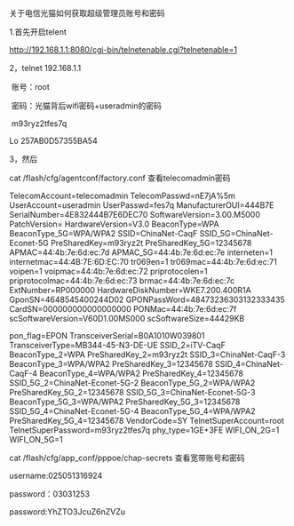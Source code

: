 关于电信光猫如何获取超级管理员账号和密码



1.首先开启telent

http://192.168.1.1:8080/cgi-bin/telnetenable.cgi?telnetenable=1

2，telnet 192.168.1.1

​		账号：root

​		密码：光猫背后wifi密码+useradmin的密码

​					m93ryz2tfes7q





 Lo  257AB0D57355BA54











3，然后

cat /flash/cfg/agentconf/factory.conf 查看telecomadmin密码

TelecomAccount=telecomadmin
TelecomPasswd=nE7jA%5m
UserAccount=useradmin
UserPasswd=fes7q
ManufacturerOUI=444B7E
SerialNumber=4E832444B7E6DEC70
SoftwareVersion=3.00.M5000
PatchVersion=
HardwareVersion=V3.0
BeaconType=WPA
BeaconType_5G=WPA/WPA2
SSID=ChinaNet-CaqF
SSID_5G=ChinaNet-Econet-5G
PreSharedKey=m93ryz2t
PreSharedKey_5G=12345678
APMAC=44:4b:7e:6d:ec:7d
APMAC_5G=44:4b:7e:6d:ec:7e
interneten=1
internetmac=44:4B:7E:6D:EC:70
tr069en=1
tr069mac=44:4b:7e:6d:ec:71
voipen=1
voipmac=44:4b:7e:6d:ec:72
priprotocolen=1
priprotocolmac=44:4b:7e:6d:ec:73
brmac=44:4b:7e:6d:ec:7c
ExtNumber=RP000000
HardwareDiskNumber=WKE7.200.400R1A
GponSN=4648545400244D02
GPONPassWord=48473236303132333435
CardSN=000000000000000000
PONMac=44:4b:7e:6d:ec:7f
scSoftwareVersion=V60D1.00MS000
scSoftwareSize=44429KB

pon_flag=EPON
TransceiverSerial=B0A1010W039801
TransceiverType=MB344-45-N3-DE-UE
SSID_2=iTV-CaqF
BeaconType_2=WPA
PreSharedKey_2=m93ryz2t
SSID_3=ChinaNet-CaqF-3
BeaconType_3=WPA/WPA2
PreSharedKey_3=12345678
SSID_4=ChinaNet-CaqF-4
BeaconType_4=WPA/WPA2
PreSharedKey_4=12345678
SSID_5G_2=ChinaNet-Econet-5G-2
BeaconType_5G_2=WPA/WPA2
PreSharedKey_5G_2=12345678
SSID_5G_3=ChinaNet-Econet-5G-3
BeaconType_5G_3=WPA/WPA2
PreSharedKey_5G_3=12345678
SSID_5G_4=ChinaNet-Econet-5G-4
BeaconType_5G_4=WPA/WPA2
PreSharedKey_5G_4=12345678
VendorCode=SY
TelnetSuperAccount=root
TelnetSuperPassword=m93ryz2tfes7q
phy_type=1GE+3FE
WIFI_ON_2G=1
WIFI_ON_5G=1

cat /flash/cfg/app_conf/pppoe/chap-secrets 查看宽带账号和密码

username:025051316924

password：03031253

password:YhZTO3JcuZ6nZVZu